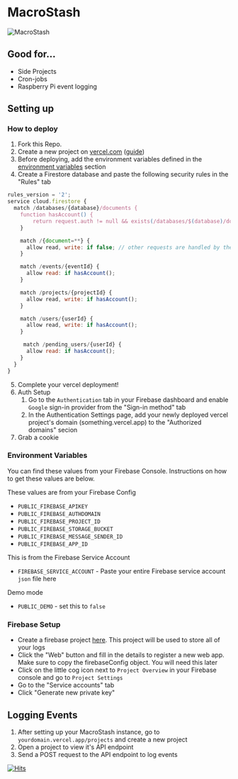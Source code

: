 # MacroStash

![MacroStash](https://socialify.git.ci/notnavindu/MacroStash/image?description=1&descriptionEditable=A%20tiny%20self%20hostable%20log%20stash&font=Inter&forks=1&issues=1&logo=https%3A%2F%2Fmacro-stash.vercel.app%2Flogo.png&name=1&pattern=Plus&pulls=1&stargazers=1&theme=Dark)

## Good for...

- Side Projects
- Cron-jobs
- Raspberry Pi event logging

## Setting up

### How to deploy

1. Fork this Repo.
2. Create a new project on [vercel.com](https://vercel.com/) ([guide](https://vercel.com/docs/concepts/projects/overview))
3. Before deploying, add the environment variables defined in the [environment variables](#environment-variables) section
4. Create a Firestore database and paste the following security rules in the "Rules" tab

```js
rules_version = '2';
service cloud.firestore {
  match /databases/{database}/documents {
  	function hasAccount() {
    	return request.auth != null && exists(/databases/$(database)/documents/users/$(request.auth.uid));
    }

    match /{document=**} {
      allow read, write: if false; // other requests are handled by the admin sdk
    }

    match /events/{eventId} {
      allow read: if hasAccount();
    }

    match /projects/{projectId} {
      allow read, write: if hasAccount();
    }

    match /users/{userId} {
      allow read, write: if hasAccount();
    }

     match /pending_users/{userId} {
      allow read: if hasAccount();
    }
  }
}
```

5. Complete your vercel deployment!
6. Auth Setup
   1. Go to the `Authentication` tab in your Firebase dashboard and enable `Google` sign-in provider from the "Sign-in method" tab
   2. In the Authentication Settings page, add your newly deployed vercel project's domain (something.vercel.app) to the "Authorized domains" secion
7. Grab a cookie

### Environment Variables

You can find these values from your Firebase Console. Instructions on how to get these values are below.

These values are from your Firebase Config

- `PUBLIC_FIREBASE_APIKEY`
- `PUBLIC_FIREBASE_AUTHDOMAIN`
- `PUBLIC_FIREBASE_PROJECT_ID`
- `PUBLIC_FIREBASE_STORAGE_BUCKET`
- `PUBLIC_FIREBASE_MESSAGE_SENDER_ID`
- `PUBLIC_FIREBASE_APP_ID`

This is from the Firebase Service Account

- `FIREBASE_SERVICE_ACCOUNT` - Paste your entire Firebase service account `json` file here

Demo mode

- `PUBLIC_DEMO` - set this to `false`

### Firebase Setup

- Create a firebase project [here](https://console.firebase.google.com/). This project will be used to store all of your logs
- Click the "Web" button and fill in the details to register a new web app. Make sure to copy the firebaseConfig object. You will need this later
- Click on the little cog icon next to `Project Overview` in your Firebase console and go to `Project Settings`
- Go to the "Service accounts" tab
- Click "Generate new private key"

## Logging Events

1. After setting up your MacroStash instance, go to `yourdomain.vercel.app/projects` and create a new project
2. Open a project to view it's API endpoint
3. Send a POST request to the API endpoint to log events

[![Hits](https://hits.seeyoufarm.com/api/count/incr/badge.svg?url=https%3A%2F%2Fgithub.com%2Fnotnavindu%2FMacroStash&count_bg=%2379C83D&title_bg=%23555555&icon=&icon_color=%23E7E7E7&title=hits&edge_flat=false)](https://hits.seeyoufarm.com)
